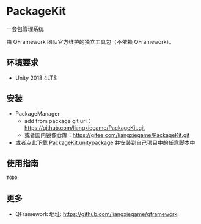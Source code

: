 # PackageKit

一套包管理系统

由 QFramework 团队官方维护的独立工具包（不依赖 QFramework）。

## 环境要求

* Unity 2018.4LTS

## 安装

* PackageManager
    * add from package git url：https://github.com/liangxiegame/PackageKit.git 
    * 或者国内镜像仓库：https://gitee.com/liangxiegame/PackageKit.git
* 或者[点此下载 PackageKit.unitypackage](ResKit.unitypackage) 并安装到自己项目中的任意脚本中

## 使用指南

``` csharp
TODO
```



## 更多

* QFramework 地址: https://github.com/liangxiegame/qframework

